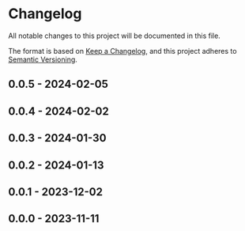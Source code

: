 # Changelog

All notable changes to this project will be documented in this file.

The format is based on [Keep a Changelog](https://keepachangelog.com/en/1.0.0/),
and this project adheres to [Semantic Versioning](https://semver.org/spec/v2.0.0.html).

## 0.0.5 - 2024-02-05

## 0.0.4 - 2024-02-02

## 0.0.3 - 2024-01-30

## 0.0.2 - 2024-01-13

## 0.0.1 - 2023-12-02

## 0.0.0 - 2023-11-11
